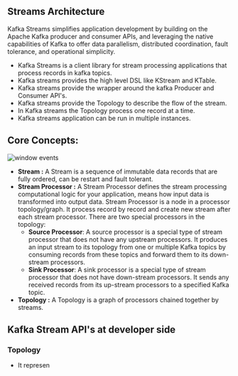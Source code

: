 ## Streams Architecture

Kafka Streams simplifies application development by building on the Apache Kafka producer and consumer APIs, and leveraging the native capabilities of Kafka to offer data parallelism, distributed coordination, fault tolerance, and operational simplicity.

 - Kafka Streams is a client library for stream processing applications that process records in kafka topics.
 - Kafka streams provides the high level DSL like KStream and KTable.
 - Kafka streams provide the wrapper around the kafka Producer and Consumer API's.
 - Kafka streams provide the Topology to describe the flow of the stream.
 - In Kafka streams the Topology process one record at a time.
 - Kafka streams application can be run in multiple instances. 

## Core Concepts:

 
![window events](https://github.com/gurditsingh/blog/blob/gh-pages/_screenshots/kafka-topology.png?raw=true) 
 - **Stream :** A Stream is a sequence of immutable data records that are fully ordered, can be restart and fault tolerant.
 - **Stream Processor :** A Stream Processor defines the stream processing computational logic for your application, means how input data is transformed into output data. Stream Processor is a node in a processor topology/graph. It process record by record and create new stream after each stream processor. There are two special processors in the topology:
	-   **Source Processor**: A source processor is a special type of  stream processor that does not have any upstream processors. It produces an input stream to its topology from one or multiple Kafka topics by consuming records from these topics and forward them to its down-stream processors.
	-   **Sink Processor**: A sink processor is a special type of stream processor that does not have down-stream processors. It sends any received records from its up-stream processors to a specified Kafka topic.
- **Topology :** A Topology is a graph of processors chained together by streams.


## Kafka Stream API's at developer side

### Topology

 - It represen

<!--stackedit_data:
eyJoaXN0b3J5IjpbLTE2ODU1OTMzOTQsNjM5NTM1MDAwLDE2Mz
Y4ODkwNTIsLTY3NjIxMzk2NiwtMTA4ODIxNDU1NCwtMTExMzU2
MzgyNiwtMTk0NDY3NzQ0MCwxNjcyODgzNzMxLC03NDU1ODQ3MT
MsLTY0NzI5OTY3OCw0MDgyMDM0ODYsLTE5NDg0NTM5NjUsNjYz
NTM0ODY4LDM2MDQ4MDY4MCwxMDE4MTAwMjEzLDE1NjI3NzU1Nj
csNTQ1MTE2MzIzLDE2OTMzODk2NTksLTM1OTE0NTM1OSw0NzY0
MzUwNDddfQ==
-->